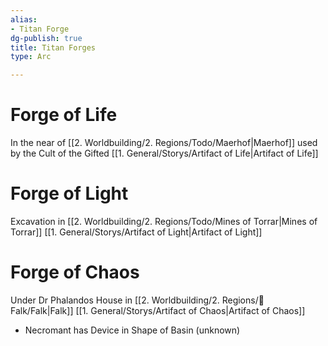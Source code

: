 ```yaml
---
alias:
- Titan Forge
dg-publish: true
title: Titan Forges
type: Arc

---
```






# Forge of Life
In the near of  [[2. Worldbuilding/2. Regions/Todo/Maerhof\|Maerhof]] used by the Cult of the Gifted
[[1. General/Storys/Artifact of Life\|Artifact of Life]]
# Forge of Light
Excavation in [[2. Worldbuilding/2. Regions/Todo/Mines of Torrar\|Mines of Torrar]]
[[1. General/Storys/Artifact of Light\|Artifact of Light]]
# Forge of Chaos
Under Dr Phalandos House in [[2. Worldbuilding/2. Regions/🏰Falk/Falk\|Falk]]
[[1. General/Storys/Artifact of Chaos\|Artifact of Chaos]]

- Necromant has Device in Shape of Basin (unknown)

